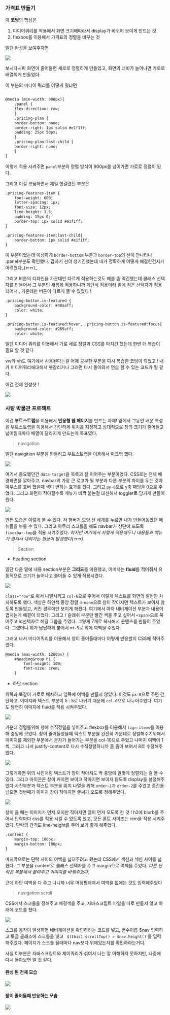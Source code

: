 ### 가격표 만들기

이 **코딩**의 핵심은 

1. 미디어쿼리를 적용해서 화면 크기에따라서 display가 바뀌어 보이게 만드는 것
2. flexbox를 이용해서 가격표의 정렬을 바꾸는 것

일단 완성을 보여주자면

![](https://velog.velcdn.com/images/whkfk12/post/2815b898-28d4-415a-8f85-abd868db2756/image.gif)

보시다시피 화면이 줄어들면 세로로 정렬하게 만들었고,
화면의 너비가 늘어나면 가로로 배열되게 만들었다.

이 부분의 미디어 쿼리를 어떻게 줬냐면
``` Html

@media (min-width: 900px){
    .panel {
    flex-direction: row;
    }
    .pricing-plan {
    border-bottom: none;
    border-right: 1px solid #e1f1ff;
    padding: 25px 50px;
    }
    .pricing-plan:last-child {
    border-right: none;
    }
}
```
이렇게 적용 시켜주면 `panel`부분의 정렬 방식이 900px를 넘어가면 가로로 정렬이 된다. 

그리고 이걸 코딩하면서 제일 헷갈렸던 부분은
```Html
.pricing-features-item {
    font-weight: 600;
    letter-spacing: 1px;
    font-size: 12px;
    line-height: 1.5;
    padding: 15px 0;
    border-top: 1px solid #e1f1ff;
}

.pricing-features-item:last-child{
    border-bottom: 1px solid #e1f1ff;
}
```
이 부분이었는데 이상하게 `border-bottom` 부분과 `border-top`의 선이 안나타나 .panel부분도 확인했다. 갑자기 선이 생기긴했는데 내가 정확하게 어떻게 해결한건지가 어려웠다_(ㅠㅠ)_

그리고 버튼의 디자인을 가운데만 다르게 적용하는것도 애를 좀 먹긴했는데 클래스 선택자를 만들어서 그 부분만 새롭게 적용하니까
계단식 적용이라 밑에 적은 선택자가 적용되어서 , 가운데만 버튼이 다르게 뜰 수 있었다 !

```HTML
.pricing-button.is-featured {
    background-color: #48aaff;
    color: white;
}

.pricing-button.is-featured:hover, .pricing-button.is-featured:focus{
    background-color: #269aff;
    color: white;
```

일단 미디어 쿼리를 이욧해서 가로 세로 정렬과 
CSS를 마치긴 했는데 한번 더 복습이 필요 할 것 같다

vw와 vh도 여기에서 사용된다는걸 어제 공부한 부분을 다시 복습한 코딩이 되었고 ! 내가 미디어쿼리에대해서 헷갈리거나 그러면 다시 돌아와서 연습 할 수 있는 코드가 될  같다.

이건 전체 완성샷 !

![](https://velog.velcdn.com/images/whkfk12/post/c19d4521-eab5-4e49-adc2-c94498b6809d/image.png)


### 사탕 박물관 프로젝트

이건 **부트스트랩**을 이용해서 **반응형 웹 페이지**를 만드는 과제! 앞에서 그동안 배운 특성을 부트스트랩을 이용해서 간단하게 위치를 지정하고 상대적으로 창의 크기가 줄어들고 넓어질때마다 배열이 달라지게 만드는게 목표였다.


> navigation

일단 navigition 부분을 만들려고 부트스트랩을 이용해서 마크업 했다.

![](https://velog.velcdn.com/images/whkfk12/post/706953ff-2297-4bf8-8b8b-058e3954afeb/image.png)

여기서 중요했던건 `data-target`을 목록과 잘 이어주는 부분이었다.
CSS로는 전체 배경화면을 깔아주고, navbar의 가장 큰 로고가 될 부분과 다른 부분의 차이를 두는 것과 마우스를 호버 했을때 색이 변하는 효과를 줬다. 그리고 `py-0`으로 y축 패딩을 0으로 주었다.
그리고 화면이 작아질수록 메뉴가 바짝 붙는걸 대신해서 toggler로 담기게 만들어줬다. 

![](https://velog.velcdn.com/images/whkfk12/post/dc45c572-a002-46b3-9f04-9a371f614b80/image.png)

만든 모습은 이렇게 볼 수 있다. 저 햄버거 모양 선 세개를 누르면 내가 만들어놓았던 메뉴들을 누를 수 있다. 그리고 아무리 스크롤을 해도 navbar가 상단에 뜨도록 `fixerbar-top`을 적용 시켜주었다. _하지만 여기에서 저렇게 적용해두니 내용들과 메뉴가 겹쳐서 내려가는 현상이 발생했다(ㅠㅠ)_ 

> Section

+ heading section

일단 다음 밑에 내용 section부분은 **그리드**를 이용했고, 이미지는 **fluid**를 적어줘서 유동적으로 크기가 늘어나고 줄어들 수 있게 적용시켰다.

![](https://velog.velcdn.com/images/whkfk12/post/5b898037-5a97-40cc-9d60-268bfa517d19/image.png)


`class="row"`로 줘서 나열시키고 `col-6`으로 주어서 이렇게 텍스트를 화면의 절반만 차지하도록 했다. 색상은 하얀색 중앙 정렬 `d-none`으로 창이 작아지면 텍스트가 보이지 않도록 만들었고, 커진 경우에만 보이게 해줬다. 여기에서 아까 네비게이션 부분과 내용이 겹치는게 해결이 되었다. 그리고 / 슬래쉬 부분만 빨간 색을 주고 싶어서 `<span>`으로 묶어주고 id선택자로 헤딩 그룹을 주었다. 그렇게 7개로 복사해서 콘텐츠를 만들어 주었다. 그랬더니 위가 답답하게 붙어서 `mt-5`로 위에 여백을 주었다.

그러고 나서 미디어쿼리를 이용해서 창이 줄어들대마다 어떻게 반응할지 CSS에 적어주었다.

```html
@media (max-width: 1200px) {
    #headingGroup h1 {
        font-weight: 100;
        font-size: 3rem;
    }
```

+ 하단 section

위쪽과 똑같이 가로로 배치하고 옆쪽에 여백을 만들지 않았다. 이것도 `px-0`으로 주면 간단하고. 이미지와 텍스트 부분이 5 : 5로 나뉘기 때문에 `col-6`으로 나누어주었다. 여기도 당연히 이미지에 fluid를 적용 시켜주었다.

![](https://velog.velcdn.com/images/whkfk12/post/0d6236d4-82b7-4f26-89a6-9b303eb5f47d/image.png)

가운데 정렬를위해 행에 수직정렬을 넣어주고 flexbox를 이용해서 `lign-items`를 이용해 중앙에 모았다. 창이 줄어들었을때 텍스트 부분을 완전히 가운데로 정렬해주기위해서 이미지를 제외한 부분에서 문자가 들어가는 부분을 col-10으로 주었고 나머지 여백이 1씩, 그러고 나서 justify-content로 다시 수직정렬하니까 좀 좁아 보여서 8로 수정해주었다.

![](https://velog.velcdn.com/images/whkfk12/post/bc3dfcbe-3872-49a6-926e-390aa256a782/image.png)

그렇게하면 위의 사진처럼 텍스트가 창이 작아져도 딱 중앙에 알맞게 정렬되는 걸 볼 수 있다.
그리고 아이콘은 창이 커지면 보이고 작아지면 보이지 않도록 display를 설정해주었다.사진부분과 텍스트 부분을 위치 나열을 위해 `order-1`과 `order-2`를 주었고 중간을 넘으면 첫번째가 이미지 창이 작아지면 글씨가 오도록 정해주었다.

![](https://velog.velcdn.com/images/whkfk12/post/b111815c-005b-407d-87e0-9350e88fd164/image.gif)

창이 클 때는 이미지가 먼저 오지만 작아지면 글이 먼저 오도록 한 것 !
h2에 blurb를 주어서 단락마다 css를 적용 시킬 수 있도록 했고, 모든 폰트 사이즈는  rem을 적용 시켜주었다. 단락의 간격도 line-height를 주어 보기 좋게 해주었다. 

```html
.content {
    margin-top: 100px;
    margin-bottom: 100px;
}
```

마지막으로는 단락 사이의 여백을 넓혀주려고 했는데 CSS에서 섹션과 섹션 사이를 넓혔다. 그 부분을 content로 클래스 선택자를 주고 margin으로 여백을 주었다. 
_다른 단락은 복붙해서 붙여주고 이미지를 바꿔주었다._

근데 하단 여백을 다 주고 나니까 너무 어정쩡해져서 여백을 없애는 것도 입력해주었다

> navigation scroll

CSS에서 스크롤을 정해주고 배경색을 주고, 자바스크립트 파일을 따로 만들지 않고 아래에 코드를 쳤다. 

![](https://velog.velcdn.com/images/whkfk12/post/65b292f0-0d13-478a-849d-4050170fe51c/image.png)

스크롤 동작이 발생하면 네비게이션을 확인하라는 코드를 넣고,  변수이름 $nav 입력하고
토글 클래스에 스크롤을 넣고 ` $(this).scrollTop() > $nav.height()` 를 입력해주었다. 
페이지가 스크롤 될때마다 nav보다 위에있는지를 확인하라는거다.

사실 이부분은 자바스크립트와 제이쿼리가 섞여서 나는 잘 이해하지 못하지만,
나중에 다시 돌아보면 알 것 같다.

#### 완성 된 전체 모습

![](https://velog.velcdn.com/images/whkfk12/post/75dc30f2-4f7c-4ebb-962e-68cabe88e5d9/image.gif)

#### 창이 줄어들때 반응하는 모습

![](https://velog.velcdn.com/images/whkfk12/post/f7033c40-4383-4800-ab62-4e1f6dff1b73/image.gif)

